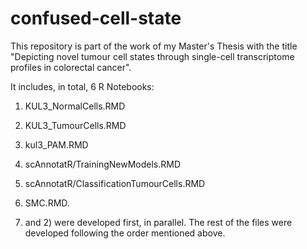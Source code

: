 # confused-cell-state
This repository is part of the work of my Master's Thesis with the title "Depicting novel tumour cell states through single-cell transcriptome profiles in colorectal cancer".

It includes, in total, 6 R Notebooks:
1) KUL3_NormalCells.RMD
2) KUL3_TumourCells.RMD
3) kul3_PAM.RMD
4) scAnnotatR/TrainingNewModels.RMD
5) scAnnotatR/ClassificationTumourCells.RMD
6) SMC.RMD.

1) and 2) were developed first, in parallel. The rest of the files were developed following the order mentioned above.
